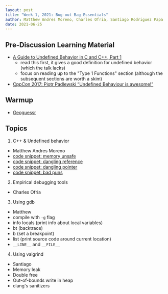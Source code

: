 ```yaml
---
layout: post
title: "Week 1, 2021: Bug-out Bag Essentials"
author: Matthew Andres Moreno, Charles Ofria, Santiago Rodriguez Papa
date: 2021-06-25
---
```


## Pre-Discussion Learning Material

* [A Guide to Undefined Behavior in C and C++, Part 1](https://blog.regehr.org/archives/213)
  * read this first, it gives a good definition for undefined behavior (which the talk lacks)
  * focus on reading up to the "Type 1 Functions" section (although the subsequent sections are worth a skim)
* [CppCon 2017: Piotr Padlewski “Undefined Behaviour is awesome!”](https://youtu.be/ehyHyAIa5so)

## Warmup

* [Geoguessr](https://www.geoguessr.com/)

## Topics

1. C++ & Undefined behavior
  * Matthew Andres Moreno
  * [code snippet: memory unsafe](https://godbolt.org/z/E7M8z3fjT)
  * [code snippet: dangling reference](https://godbolt.org/z/zqhME53xc)
  * [code snippet: dangling pointer](https://godbolt.org/z/9qxYEG6ze)
  * [code snippet: bad puns](https://godbolt.org/z/6bdo8Ghbs)
2. Empirical debugging tools
  * Charles Ofria
3. Using gdb
  * Matthew
  * compile with `-g` flag
  * info locals (print info about local variables)
  * bt (backtrace)
  * b (set a breakpoint)
  * list (print source code around current location)
  * `__LINE__` and `__FILE__`
4. Using valgrind
  * Santiago
  * Memory leak
  * Double free
  * Out-of-bounds write in heap
  * clang's sanitizers

